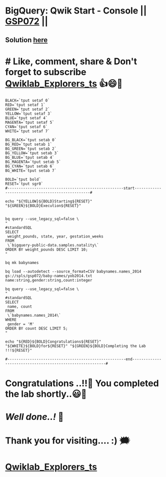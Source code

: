 # BigQuery: Qwik Start - Console || [GSP072](https://www.cloudskillsboost.google/focuses/1145?parent=catalog) ||

## Solution [here](https://youtu.be/vKRQHIPFkng)

# # Like, comment, share & Don't forget to subscribe [Qwiklab_Explorers_ts](https://youtube.com/@titashshil?si=RgamNu1dc9jVIbJN) 👍😄🤝

```
BLACK=`tput setaf 0`
RED=`tput setaf 1`
GREEN=`tput setaf 2`
YELLOW=`tput setaf 3`
BLUE=`tput setaf 4`
MAGENTA=`tput setaf 5`
CYAN=`tput setaf 6`
WHITE=`tput setaf 7`

BG_BLACK=`tput setab 0`
BG_RED=`tput setab 1`
BG_GREEN=`tput setab 2`
BG_YELLOW=`tput setab 3`
BG_BLUE=`tput setab 4`
BG_MAGENTA=`tput setab 5`
BG_CYAN=`tput setab 6`
BG_WHITE=`tput setab 7`

BOLD=`tput bold`
RESET=`tput sgr0`
#----------------------------------------------------start--------------------------------------------------#

echo "${YELLOW}${BOLD}Starting${RESET}" "${GREEN}${BOLD}Execution${RESET}"


bq query --use_legacy_sql=false \
"
#standardSQL
SELECT
 weight_pounds, state, year, gestation_weeks
FROM
 \`bigquery-public-data.samples.natality\`
ORDER BY weight_pounds DESC LIMIT 10;
"

bq mk babynames

bq load --autodetect --source_format=CSV babynames.names_2014 gs://spls/gsp072/baby-names/yob2014.txt name:string,gender:string,count:integer

bq query --use_legacy_sql=false \
"
#standardSQL
SELECT
 name, count
FROM
 \`babynames.names_2014\`
WHERE
 gender = 'M'
ORDER BY count DESC LIMIT 5;
"

echo "${RED}${BOLD}Congratulations${RESET}" "${WHITE}${BOLD}for${RESET}" "${GREEN}${BOLD}Completing the Lab !!!${RESET}"

#-----------------------------------------------------end----------------------------------------------------------#
```

# Congratulations ..!!🎉  You completed the lab shortly..😃💯

# *Well done..!* 👏

# Thank you for visiting.... :) 🗯️

# [Qwiklab_Explorers_ts](https://youtube.com/@titashshil?si=RgamNu1dc9jVIbJN)
